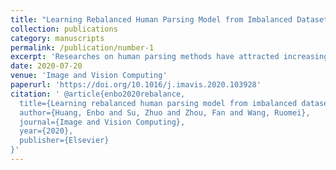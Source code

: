 ```yaml
---
title: "Learning Rebalanced Human Parsing Model from Imbalanced Datasets"
collection: publications
category: manuscripts
permalink: /publication/number-1
excerpt: 'Researches on human parsing methods have attracted increasing attention in a wide range of applications. However, dataset imbalance is still a challenging problem in this task, which directly affects the performance of human parsing. There are different types of dataset imbalance problems. For example, the numbers of samples for various labels in a dataset may differ, the scales of objects identified by different labels may vary considerably, the differences between some heterogeneous label types may be much smaller than other cases, and in some extreme situations, images may be labeled incorrectly. In this paper, we propose a rebalanced model for imbalanced human parsing. Two innovative blocks are included in the model, i.e., a pre-bilateral awareness block and a mixed-order statistics awareness block. The function of the former is to leverage the multiscale feature extractors to capture the changing scale information in an efficient way from the spatial space. Meanwhile, the function of the latter is to exploit the information of the feature distributions from the channel space. Furthermore, we propose an imbalance data-drop algorithm to simultaneously solve the mislabeling and small sample label weighting problems. Extensive experiments are conducted on three datasets, and the experimental results demonstrate that our method is able to solve the problem of data imbalance efficiently and obtain better human parsing performance.'
date: 2020-07-20
venue: 'Image and Vision Computing'
paperurl: 'https://doi.org/10.1016/j.imavis.2020.103928'
citation: ' @article{enbo2020rebalance,
  title={Learning rebalanced human parsing model from imbalanced datasets},
  author={Huang, Enbo and Su, Zhuo and Zhou, Fan and Wang, Ruomei},
  journal={Image and Vision Computing},
  year={2020},
  publisher={Elsevier}
}'
---
```


